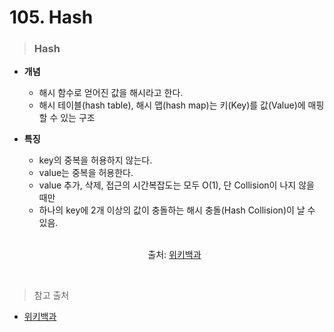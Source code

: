 # 105. Hash

> ### Hash
* **개념**
    - 해시 함수로 얻어진 값을 해시라고 한다.
    - 해시 테이블(hash table), 해시 맵(hash map)는 키(Key)를 값(Value)에 매핑할 수 있는 구조

* **특징**
    - key의 중복을 허용하지 않는다.
    - value는 중복을 허용한다.
    - value 추가, 삭제, 접근의 시간복잡도는 모두 O(1), 단 Collision이 나지 않을 때만
    - 하나의 key에 2개 이상의 값이 충돌하는 해시 충돌(Hash Collision)이 날 수 있음.
    
    <br>

    <p align= center>
    <src img= "https://upload.wikimedia.org/wikipedia/commons/thumb/5/58/Hash_table_4_1_1_0_0_1_0_LL.svg/480px-Hash_table_4_1_1_0_0_1_0_LL.svg.png" weight = "450" heigth = "300">
    </p>

    <p align= center>출처: <a href = "https://ko.wikipedia.org/wiki/%ED%95%B4%EC%8B%9C_%ED%95%A8%EC%88%98">위키백과</a><p>

    <br>

> 참고 출처
- [위키백과](https://ko.wikipedia.org/wiki/%ED%95%B4%EC%8B%9C_%ED%95%A8%EC%88%98)